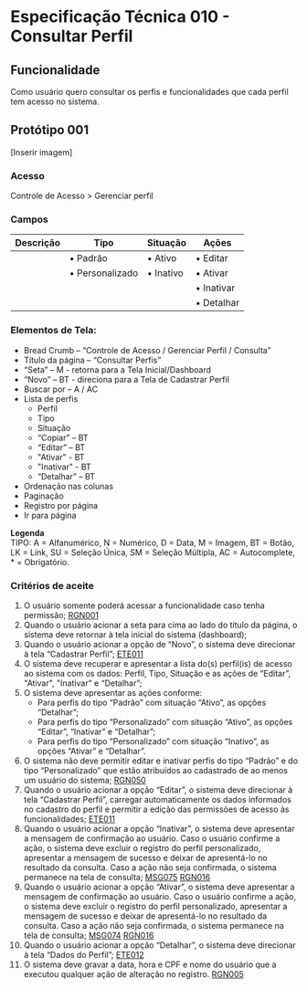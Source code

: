 # Especificação Técnica 010 - Consultar Perfil

## Funcionalidade
Como usuário quero consultar os perfis e funcionalidades que cada perfil tem acesso no sistema. 

## Protótipo 001
[Inserir imagem]<!-- ![alt text](../imagens/ete-010-prot-001.png) -->

### Acesso
Controle de Acesso > Gerenciar perfil

### Campos

|Descrição|Tipo                 |Situação       |Ações           |
|---------|---------------------|---------------|----------------|           
|         |&#8226; Padrão       |&#8226; Ativo  |&#8226; Editar  |
|         |&#8226; Personalizado|&#8226; Inativo|&#8226; Ativar  |
|         |                     |               |&#8226; Inativar|
|         |                     |               |&#8226; Detalhar|

### Elementos de Tela:
* Bread Crumb – “Controle de Acesso / Gerenciar Perfil / Consulta” 
* Título da página – “Consultar Perfis” 
* “Seta” – M - retorna para a Tela Inicial/Dashboard 
* “Novo” – BT - direciona para a Tela de Cadastrar Perfil 
* Buscar por – A / AC 
* Lista de perfis 
    * Perfil 
    * Tipo 
    * Situação
    * “Copiar” – BT 
    * “Editar” – BT 
    * "Ativar" - BT
    * "Inativar" - BT
    * “Detalhar” – BT 
* Ordenação nas colunas 
* Paginação 
* Registro por página 
* Ir para página 

**Legenda**  
TIPO: A = Alfanumérico, N = Numérico, D = Data, M = Imagem, BT = Botão, LK = Link, SU = Seleção Única, SM = Seleção Múltipla, AC = Autocomplete, * = Obrigatório. 

### Critérios de aceite 
1. O usuário somente poderá acessar a funcionalidade caso tenha permissão; [RGN001](DocumentoDeRegrasv2.md#rgn001)
3. Quando o usuário acionar a seta para cima ao lado do título da página, o sistema deve retornar à tela inicial do sistema (dashboard); 
4. Quando o usuário acionar a opção de “Novo”, o sistema deve direcionar à tela “Cadastrar Perfil”; [ETE011](ETE011.md)
5. O sistema deve recuperar e apresentar a lista do(s) perfil(is) de acesso ao sistema com os dados: Perfil, Tipo, Situação e as ações de “Editar”, "Ativar", "Inativar" e “Detalhar”; 
6. O sistema deve apresentar as ações conforme: 
      * Para perfis do tipo “Padrão” com situação “Ativo”, as opções “Detalhar”; 
      * Para perfis do tipo “Personalizado” com situação “Ativo”, as opções “Editar”, “Inativar” e “Detalhar”; 
      * Para perfis do tipo “Personalizado” com situação “Inativo”, as opções “Ativar” e “Detalhar”. 
7. O sistema não deve permitir editar e inativar perfis do tipo “Padrão” e do tipo “Personalizado” que estão atribuídos ao cadastrado de ao menos um usuário do sistema; [RGN050](DocumentoDeRegrasv2.md#rgn050) 
9. Quando o usuário acionar a opção “Editar”, o sistema deve direcionar à tela “Cadastrar Perfil”, carregar automaticamente os dados informados no cadastro do perfil e permitir a edição das permissões de acesso às funcionalidades; [ETE011](ETE011.md)
10. Quando o usuário acionar a opção “Inativar”, o sistema deve apresentar a mensagem de confirmação ao usuário. Caso o usuário confirme a ação, o sistema deve excluir o registro do perfil personalizado, apresentar a mensagem de sucesso e deixar de apresentá-lo no resultado da consulta. Caso a ação não seja confirmada, o sistema permanece na tela de consulta; [MSG075](DocumentoDeMensagensv2.md#msg075) [RGN016](DocumentoDeRegrasv2.md#rgn016) 
11. Quando o usuário acionar a opção “Ativar”, o sistema deve apresentar a mensagem de confirmação ao usuário. Caso o usuário confirme a ação, o sistema deve excluir o registro do perfil personalizado, apresentar a mensagem de sucesso e deixar de apresentá-lo no resultado da consulta. Caso a ação não seja confirmada, o sistema permanece na tela de consulta; [MSG074](DocumentoDeMensagensv2.md#msg074) [RGN016](DocumentoDeRegrasv2.md#rgn016)
12. Quando o usuário acionar a opção “Detalhar”, o sistema deve direcionar à tela “Dados do Perfil”; [ETE012](ETE012.md)
13. O sistema deve gravar a data, hora e CPF e nome do usuário que a executou qualquer ação de alteração no registro. [RGN005](DocumentoDeRegrasv2.md#rgn005)
